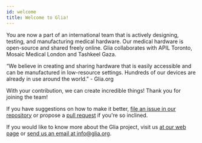 ```yaml
---
id: welcome
title: Welcome to Glia!
---
```


You are now a part of an international team that is actively designing, testing, and manufacturing medical hardware. Our medical hardware is open-source and shared freely online. Glia collaborates with APIL Toronto, Mosaic Medical London and Tashkeel Gaza. 

“We believe in creating and sharing hardware that is easily accessible and can be manufactured in low-resource settings. Hundreds of our devices are already in use around the world.” - Glia.org 

With your contribution, we can create incredible things! 
Thank you for joining the team!

If you have suggestions on how to make it better, [file an issue in our repository](https://github.com/gliax/documentation/issues) or propose a [pull request](https://help.github.com/articles/about-pull-requests/) if you're so inclined.

If you would like to know more about the Glia project, visit us [at our web page](https://glia.org) or [send us an email at info@glia.org](mailto:info@glia.org).
